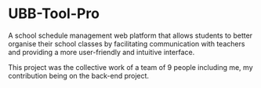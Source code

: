 # UBB-Tool-Pro
A school schedule management web platform that allows students to better organise their school classes by facilitating communication with teachers and providing a more user-friendly and intuitive interface.

This project was the collective work of a team of 9 people including me, my contribution being on the back-end project.
